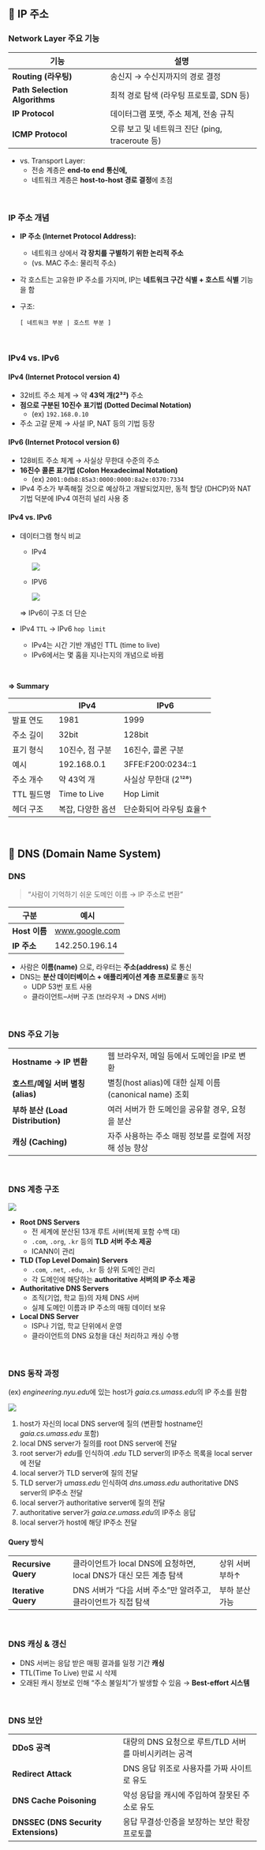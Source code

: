 ## 📖 IP 주소

### Network Layer 주요 기능

| 기능 | 설명 |
| --- | --- |
| **Routing (라우팅)** | 송신지 → 수신지까지의 경로 결정 |
| **Path Selection Algorithms** | 최적 경로 탐색 (라우팅 프로토콜, SDN 등) |
| **IP Protocol** | 데이터그램 포맷, 주소 체계, 전송 규칙 |
| **ICMP Protocol** | 오류 보고 및 네트워크 진단 (ping, traceroute 등) |
- vs. Transport Layer:
    - 전송 계층은 **end-to end 통신에,**
    - 네트워크 계층은 **host-to-host 경로 결정**에 초점

<br>

### IP 주소 개념

- **IP 주소 (Internet Protocol Address):**
    - 네트워크 상에서 **각 장치를 구별하기 위한 논리적 주소**
    - (vs. MAC 주소: 물리적 주소)
- 각 호스트는 고유한 IP 주소를 가지며, IP는 **네트워크 구간 식별 + 호스트 식별** 기능을 함
- 구조:
    
    ```
    [ 네트워크 부분 | 호스트 부분 ]
    ```
    
<br>

### IPv4 vs. IPv6

#### IPv4 (Internet Protocol version 4)

- 32비트 주소 체계 → 약 **43억 개(2³²)** 주소
- **점으로 구분된 10진수 표기법 (Dotted Decimal Notation)**
    - (ex) `192.168.0.10`
- 주소 고갈 문제 → 사설 IP, NAT 등의 기법 등장

#### IPv6 (Internet Protocol version 6)

- 128비트 주소 체계 → 사실상 무한대 수준의 주소
- **16진수 콜론 표기법 (Colon Hexadecimal Notation)**
    - (ex) `2001:0db8:85a3:0000:0000:8a2e:0370:7334`
- IPv4 주소가 부족해질 것으로 예상하고 개발되었지만, 동적 할당 (DHCP)와 NAT 기법 덕분에 IPv4 여전히 널리 사용 중

#### IPv4 vs. IPv6

- 데이터그램 형식 비교
    - IPv4
        
        <img src="images/NW_03_1.png">
        
    - IPV6
        
        <img src="images/NW_03_2.png">
        
    
    ⇒ IPv6이 구조 더 단순
    
- IPv4 `TTL` → IPv6 `hop limit`
    - IPv4는 시간 기반 개념인 TTL (time to live)
    - IPv6에서는 몇 홉을 지나는지의 개념으로 바뀜

<br>

**⇒ Summary**

|  | IPv4 | IPv6 |
| --- | --- | --- |
| 발표 연도 | 1981 | 1999 |
| 주소 길이 | 32bit | 128bit |
| 표기 형식 | 10진수, 점 구분 | 16진수, 콜론 구분 |
| 예시 | 192.168.0.1 | 3FFE:F200:0234::1 |
| 주소 개수 | 약 43억 개 | 사실상 무한대 (2¹²⁸) |
| TTL 필드명 | Time to Live | Hop Limit |
| 헤더 구조 | 복잡, 다양한 옵션 | 단순화되어 라우팅 효율↑ |

<br>

## 📖 DNS (Domain Name System)

### DNS

> “사람이 기억하기 쉬운 도메인 이름 → IP 주소로 변환”
> 

| 구분 | 예시 |
| --- | --- |
| **Host 이름** | www.google.com |
| **IP 주소** | 142.250.196.14 |
- 사람은 **이름(name)** 으로, 라우터는 **주소(address)** 로 통신
- DNS는 **분산 데이터베이스 + 애플리케이션 계층 프로토콜**로 동작
    - UDP 53번 포트 사용
    - 클라이언트–서버 구조 (브라우저 → DNS 서버)

<br>

### DNS 주요 기능

|  |  |
| --- | --- |
| **Hostname → IP 변환** | 웹 브라우저, 메일 등에서 도메인을 IP로 변환 |
| **호스트/메일 서버 별칭(alias)** | 별칭(host alias)에 대한 실제 이름(canonical name) 조회 |
| **부하 분산 (Load Distribution)** | 여러 서버가 한 도메인을 공유할 경우, 요청을 분산 |
| **캐싱 (Caching)** | 자주 사용하는 주소 매핑 정보를 로컬에 저장해 성능 향상 |

<br>

### DNS 계층 구조

<img src="images/NW_03_3.png">

- **Root DNS Servers**
    - 전 세계에 분산된 13개 루트 서버(복제 포함 수백 대)
    - `.com`, `.org`, `.kr` 등의 **TLD 서버 주소 제공**
    - ICANN이 관리
- **TLD (Top Level Domain) Servers**
    - `.com`, `.net`, `.edu`, `.kr` 등 상위 도메인 관리
    - 각 도메인에 해당하는 **authoritative 서버의 IP 주소 제공**
- **Authoritative DNS Servers**
    - 조직(기업, 학교 등)의 자체 DNS 서버
    - 실제 도메인 이름과 IP 주소의 매핑 데이터 보유
- **Local DNS Server**
    - ISP나 기업, 학교 단위에서 운영
    - 클라이언트의 DNS 요청을 대신 처리하고 캐싱 수행

<br>

### DNS 동작 과정

(ex) *engineering.nyu.edu*에 있는 host가 *gaia.cs.umass.edu*의 IP 주소를 원함

<img src="images/NW_03_4.png">

1. host가 자신의 local DNS server에 질의 (변환할 hostname인 *gaia.cs.umass.edu* 포함)
2. local DNS server가 질의를 root DNS server에 전달
3. root server가 *edu*를 인식하여 *.edu* TLD server의 IP주소 목록을 local server에 전달
4. local server가 TLD server에 질의 전달
5. TLD server가 *umass.edu* 인식하여 *dns.umass.edu* authoritative DNS server의 IP주소 전달
6. local server가 authoritative server에 질의 전달
7. authoritative server가 *gaia.ce.umass.edu*의 IP주소 응답
8. local server가 host에 해당 IP주소 전달

#### Query 방식

|  |  |  |
| --- | --- | --- |
| **Recursive Query** | 클라이언트가 local DNS에 요청하면, local DNS가 대신 모든 계층 탐색 | 상위 서버 부하↑ |
| **Iterative Query** | DNS 서버가 “다음 서버 주소”만 알려주고, 클라이언트가 직접 탐색 | 부하 분산 가능 |

<br>

### DNS 캐싱 & 갱신

- DNS 서버는 응답 받은 매핑 결과를 일정 기간 **캐싱**
- TTL(Time To Live) 만료 시 삭제
- 오래된 캐시 정보로 인해 “주소 불일치”가 발생할 수 있음 → **Best-effort 시스템**

<br>

### DNS 보안

|  |  |
| --- | --- |
| **DDoS 공격** | 대량의 DNS 요청으로 루트/TLD 서버를 마비시키려는 공격 |
| **Redirect Attack** | DNS 응답 위조로 사용자를 가짜 사이트로 유도 |
| **DNS Cache Poisoning** | 악성 응답을 캐시에 주입하여 잘못된 주소로 유도 |
| **DNSSEC (DNS Security Extensions)** | 응답 무결성·인증을 보장하는 보안 확장 프로토콜 |